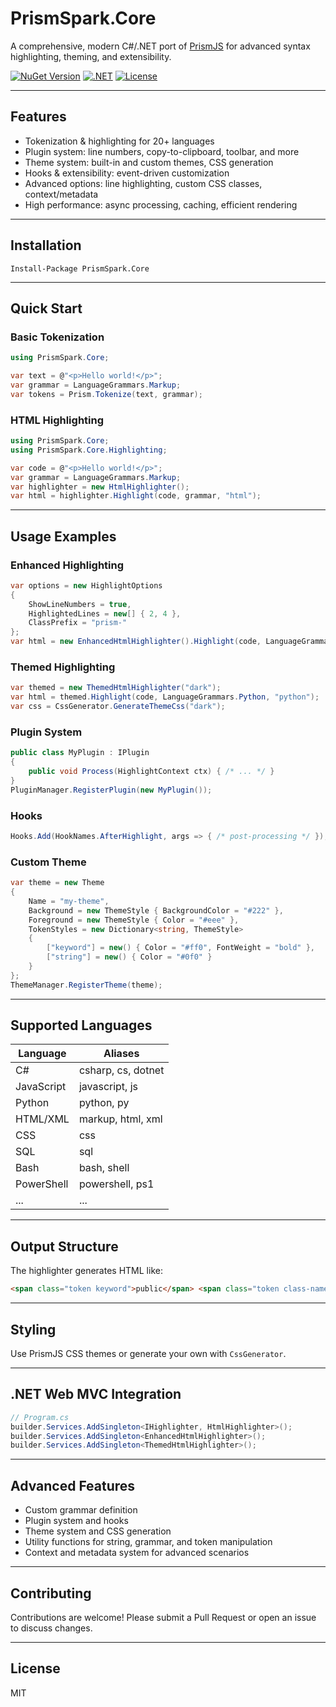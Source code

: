 # PrismSpark.Core

A comprehensive, modern C#/.NET port of [PrismJS](https://github.com/PrismJS/prism) for advanced syntax highlighting, theming, and extensibility.

[![NuGet Version](https://img.shields.io/nuget/v/PrismSpark.Core?label=NuGet)](https://www.nuget.org/packages/PrismSpark.Core)
[![.NET](https://img.shields.io/badge/.NET-9.0-blue)](https://dotnet.microsoft.com/)
[![License](https://img.shields.io/badge/license-MIT-green)](LICENSE)

---

## Features

- Tokenization & highlighting for 20+ languages
- Plugin system: line numbers, copy-to-clipboard, toolbar, and more
- Theme system: built-in and custom themes, CSS generation
- Hooks & extensibility: event-driven customization
- Advanced options: line highlighting, custom CSS classes, context/metadata
- High performance: async processing, caching, efficient rendering

---

## Installation

```pwsh
Install-Package PrismSpark.Core
```

---

## Quick Start

### Basic Tokenization

```csharp
using PrismSpark.Core;

var text = @"<p>Hello world!</p>";
var grammar = LanguageGrammars.Markup;
var tokens = Prism.Tokenize(text, grammar);
```

### HTML Highlighting

```csharp
using PrismSpark.Core;
using PrismSpark.Core.Highlighting;

var code = @"<p>Hello world!</p>";
var grammar = LanguageGrammars.Markup;
var highlighter = new HtmlHighlighter();
var html = highlighter.Highlight(code, grammar, "html");
```

---

## Usage Examples

### Enhanced Highlighting

```csharp
var options = new HighlightOptions
{
    ShowLineNumbers = true,
    HighlightedLines = new[] { 2, 4 },
    ClassPrefix = "prism-"
};
var html = new EnhancedHtmlHighlighter().Highlight(code, LanguageGrammars.CSharp, "csharp", options);
```

### Themed Highlighting

```csharp
var themed = new ThemedHtmlHighlighter("dark");
var html = themed.Highlight(code, LanguageGrammars.Python, "python");
var css = CssGenerator.GenerateThemeCss("dark");
```

### Plugin System

```csharp
public class MyPlugin : IPlugin
{
    public void Process(HighlightContext ctx) { /* ... */ }
}
PluginManager.RegisterPlugin(new MyPlugin());
```

### Hooks

```csharp
Hooks.Add(HookNames.AfterHighlight, args => { /* post-processing */ });
```

### Custom Theme

```csharp
var theme = new Theme
{
    Name = "my-theme",
    Background = new ThemeStyle { BackgroundColor = "#222" },
    Foreground = new ThemeStyle { Color = "#eee" },
    TokenStyles = new Dictionary<string, ThemeStyle>
    {
        ["keyword"] = new() { Color = "#ff0", FontWeight = "bold" },
        ["string"] = new() { Color = "#0f0" }
    }
};
ThemeManager.RegisterTheme(theme);
```

---

## Supported Languages

| Language | Aliases |
|----------|---------|
| C#       | csharp, cs, dotnet |
| JavaScript | javascript, js |
| Python   | python, py |
| HTML/XML | markup, html, xml |
| CSS      | css |
| SQL      | sql |
| Bash     | bash, shell |
| PowerShell | powershell, ps1 |
| ...      | ... |

---

## Output Structure

The highlighter generates HTML like:

```html
<span class="token keyword">public</span> <span class="token class-name">string</span> Name <span class="token operator">=</span> <span class="token string">"Hello"</span><span class="token punctuation">;</span>
```

---

## Styling

Use PrismJS CSS themes or generate your own with `CssGenerator`.

---

## .NET Web MVC Integration

```csharp
// Program.cs
builder.Services.AddSingleton<IHighlighter, HtmlHighlighter>();
builder.Services.AddSingleton<EnhancedHtmlHighlighter>();
builder.Services.AddSingleton<ThemedHtmlHighlighter>();
```

---

## Advanced Features

- Custom grammar definition
- Plugin system and hooks
- Theme system and CSS generation
- Utility functions for string, grammar, and token manipulation
- Context and metadata system for advanced scenarios

---

## Contributing

Contributions are welcome! Please submit a Pull Request or open an issue to discuss changes.

---

## License

MIT

